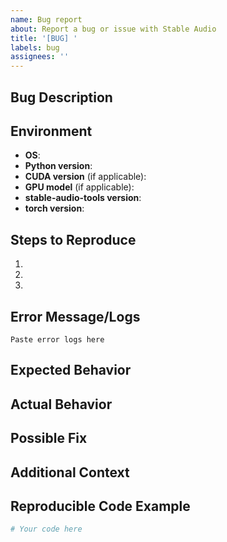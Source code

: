 ```yaml
---
name: Bug report
about: Report a bug or issue with Stable Audio
title: '[BUG] '
labels: bug
assignees: ''
---
```


## Bug Description
<!-- Provide a clear and concise description of the bug -->

## Environment
- **OS**: <!-- e.g. Windows 10, Ubuntu 22.04, macOS Ventura -->
- **Python version**: <!-- e.g. 3.9.12 -->
- **CUDA version** (if applicable): <!-- e.g. 11.7 -->
- **GPU model** (if applicable): <!-- e.g. NVIDIA RTX 3080 -->
- **stable-audio-tools version**: <!-- e.g. 0.1.2 -->
- **torch version**: <!-- e.g. 2.0.1 -->

## Steps to Reproduce
<!-- Provide detailed steps to reproduce the issue -->
1. 
2. 
3. 

## Error Message/Logs
<!-- Paste the full error message or relevant logs here -->
```
Paste error logs here
```

## Expected Behavior
<!-- Describe what you expected to happen -->

## Actual Behavior
<!-- Describe what actually happened -->

## Possible Fix
<!-- If you have any suggestions on how to fix the issue, please describe -->

## Additional Context
<!-- Add any other context about the problem here -->

## Reproducible Code Example
<!-- If applicable, add a minimal code example that reproduces the issue -->
```python
# Your code here
```